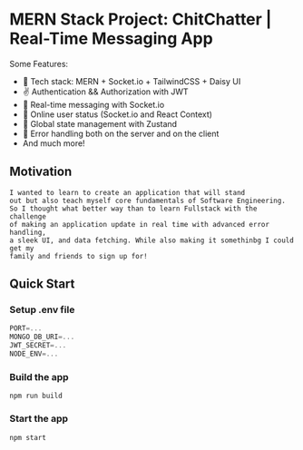 # MERN Stack Project: ChitChatter | Real-Time Messaging App

Some Features:

-    🤌 Tech stack: MERN + Socket.io + TailwindCSS + Daisy UI
-    ✌ Authentication && Authorization with JWT
-    🤘 Real-time messaging with Socket.io
-    👏 Online user status (Socket.io and React Context)
-    🖖 Global state management with Zustand
-    🦾 Error handling both on the server and on the client
-    And much more!

## Motivation
    I wanted to learn to create an application that will stand
    out but also teach myself core fundamentals of Software Engineering.
    So I thought what better way than to learn Fullstack with the challenge
    of making an application update in real time with advanced error handling,
    a sleek UI, and data fetching. While also making it somethinbg I could get my
    family and friends to sign up for!

## Quick Start

### Setup .env file

```js
PORT=...
MONGO_DB_URI=...
JWT_SECRET=...
NODE_ENV=...
```

### Build the app

```shell
npm run build
```

### Start the app

```shell
npm start
```
